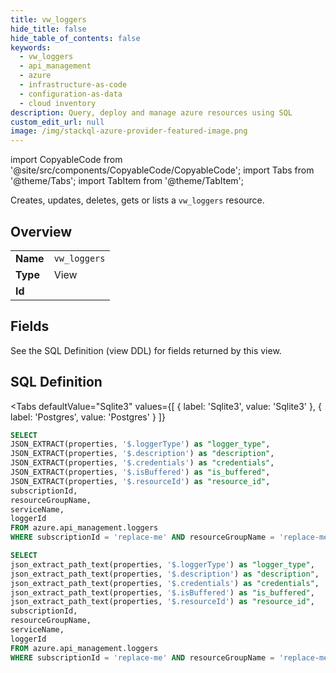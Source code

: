 ```yaml
--- 
title: vw_loggers
hide_title: false
hide_table_of_contents: false
keywords:
  - vw_loggers
  - api_management
  - azure
  - infrastructure-as-code
  - configuration-as-data
  - cloud inventory
description: Query, deploy and manage azure resources using SQL
custom_edit_url: null
image: /img/stackql-azure-provider-featured-image.png
---
```


import CopyableCode from '@site/src/components/CopyableCode/CopyableCode';
import Tabs from '@theme/Tabs';
import TabItem from '@theme/TabItem';

Creates, updates, deletes, gets or lists a <code>vw_loggers</code> resource.

## Overview
<table><tbody>
<tr><td><b>Name</b></td><td><code>vw_loggers</code></td></tr>
<tr><td><b>Type</b></td><td>View</td></tr>
<tr><td><b>Id</b></td><td><CopyableCode code="azure.api_management.vw_loggers" /></td></tr>
</tbody></table>

## Fields

See the SQL Definition (view DDL) for fields returned by this view.

## SQL Definition

<Tabs
defaultValue="Sqlite3"
values={[
{ label: 'Sqlite3', value: 'Sqlite3' },
{ label: 'Postgres', value: 'Postgres' }
]}
>
<TabItem value="Sqlite3">

```sql
SELECT
JSON_EXTRACT(properties, '$.loggerType') as "logger_type",
JSON_EXTRACT(properties, '$.description') as "description",
JSON_EXTRACT(properties, '$.credentials') as "credentials",
JSON_EXTRACT(properties, '$.isBuffered') as "is_buffered",
JSON_EXTRACT(properties, '$.resourceId') as "resource_id",
subscriptionId,
resourceGroupName,
serviceName,
loggerId
FROM azure.api_management.loggers
WHERE subscriptionId = 'replace-me' AND resourceGroupName = 'replace-me' AND serviceName = 'replace-me';
```

</TabItem>
<TabItem value="Postgres">

```sql
SELECT
json_extract_path_text(properties, '$.loggerType') as "logger_type",
json_extract_path_text(properties, '$.description') as "description",
json_extract_path_text(properties, '$.credentials') as "credentials",
json_extract_path_text(properties, '$.isBuffered') as "is_buffered",
json_extract_path_text(properties, '$.resourceId') as "resource_id",
subscriptionId,
resourceGroupName,
serviceName,
loggerId
FROM azure.api_management.loggers
WHERE subscriptionId = 'replace-me' AND resourceGroupName = 'replace-me' AND serviceName = 'replace-me';
```

</TabItem>
</Tabs>
